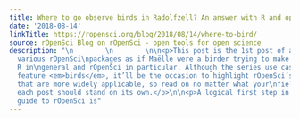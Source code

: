 ```yaml
---
title: Where to go observe birds in Radolfzell? An answer with R and open data
date: '2018-08-14'
linkTitle: https://ropensci.org/blog/2018/08/14/where-to-bird/
source: rOpenSci Blog on rOpenSci - open tools for open science
description: "\n        \n        \n\n<p>This post is the 1st post of a series showcasing
  various rOpenSci\npackages as if Maëlle were a birder trying to make the most of
  R in\ngeneral and rOpenSci in particular. Although the series use cases will\nmostly
  feature <em>birds</em>, it’ll be the occasion to highlight rOpenSci’s\npackages
  that are more widely applicable, so read on no matter what your\nfield is! Moreoever,
  each post should stand on its own.</p>\n\n<p>A logical first step in this birder’s
  guide to rOpenSci is"
---
```

